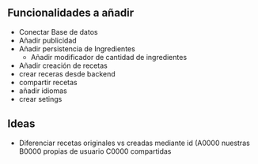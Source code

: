 ## Funcionalidades a añadir
* Conectar Base de datos
* Añadir publicidad
* Añadir persistencia de Ingredientes
  * Añadir modificador de cantidad de ingredientes
* Añadir creación de recetas
* crear receras desde backend
* compartir recetas
* añadir idiomas
* crear setings



## Ideas
* Diferenciar recetas originales vs creadas mediante id (A0000 nuestras B0000 propias de usuario C0000 compartidas
